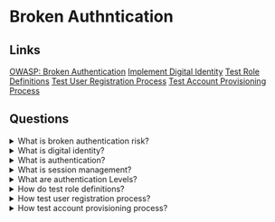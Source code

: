 # Broken Authntication

## Links
[OWASP: Broken Authentication](https://owasp.org/www-project-top-ten/2017/A2_2017-Broken_Authentication)
[Implement Digital Identity](https://owasp.org/www-project-proactive-controls/v3/en/c6-digital-identity)
[Test Role Definitions](https://owasp.org/www-project-web-security-testing-guide/latest/4-Web_Application_Security_Testing/03-Identity_Management_Testing/01-Test_Role_Definitions)
[Test User Registration Process](https://owasp.org/www-project-web-security-testing-guide/latest/4-Web_Application_Security_Testing/03-Identity_Management_Testing/02-Test_User_Registration_Process)
[Test Account Provisioning Process](https://owasp.org/www-project-web-security-testing-guide/latest/4-Web_Application_Security_Testing/03-Identity_Management_Testing/03-Test_Account_Provisioning_Process)

## Questions

<details>
  <summary>What is broken authentication risk?</summary>

Application authentication and session management functionality often have an implementation that allows attackers to compromise passwords, keys, session tokens, etc.

Confirmation of the user identity, authentication, and session management is critical to protect against authentication-related attacks. There may be authentication weaknesses if the application:

* Permit automated attacks such as credential stuffing, where the attacker has a list of valid usernames and passwords.

* Permit brute force or other automated attacks.

* Permit default, weak, or well-known passwords, such as Password1 or admin/admin.

* Use weak or ineffective credential recovery and forget password processes, such as knowledge-based answers, which cannot be made safe.

* Uses plain text, encrypted, or weakly hashed passwords (see A3:2017-Sensitive Data Exposure).

* Have missing or ineffective multi-factor authentication.

* Exposes Session IDs in the URL (e.g., URL rewriting).

* Do not rotate Session IDs after successful login.

* Do not invalidate Session IDs. User sessions or authentication tokens.

Solving:

* Where possible, implement multi-factor authentication to prevent credential stuffing, brute force, and stolen credential reuse attacks.

* Do not ship or deploy with any default credentials, particularly for admin users.

* Implement weak password checks, such as testing new or changed passwords against a list of the top 10000 worst passwords.

* Align password length, complexity and rotation policies.

* Ensure registration, credential recovery, and API pathways have protection against account enumeration attacks by using the same messages for all outcomes.

* Limit or increasingly delay failed login attempts. Log all failures and alert administrators when credential stuffing, brute force, or other attacks are detected.

* Use a server-side, secure, built-in session manager that generates a new random session ID with high entropy after login. Session IDs should not be in the URL, be securely stored and invalidated after logout, idle, and absolute timeouts.

</details>

<details>
  <summary>What is digital identity?</summary>

Digital Identity is the unique representation of a user (or another subject) as they engage in an online transaction.

</details>

<details>
  <summary>What is authentication?</summary>

Authentication is the process of verifying that an individual or entity is who they claim to be.

</details>

<details>
  <summary>What is session management?</summary>

Session management is a process when a server maintains the state of the user authentication data. So users may continue to use the system without re-authentication.

</details>

<details>
  <summary>What are authentication Levels?</summary>

* Password
* Multi-factor authentication
* Cryptographic based authentication

</details>

<details>
  <summary>How do test role definitions?</summary>

* Roles identification:

The tester should start by identifying the application roles. It is possible to use application documentation, guidance for developers or administrators, comments. Moreover, he could fuzz roles through cookie variables, account variables, hidden directories or files, switching to well-known users.

* Switching to available roles:

After identifying possible attack vectors, the tester needs to test and validate that they can access the available roles.

* Review roles permissions:

After gaining access to the roles on the system, the tester must understand the permissions provided for each user role.

</details>

<details>
  <summary>How test user registration process?</summary>

Objectives:
* Verify that the identity requirements for user registration flow with business and security requirements;
* Validate the registration process.

For testing, answer to following questions:
1. Can anyone register for access?
2. Are registrations vetted by a human prior to provisioning, or are they automatically granted if the criteria are met?
3. Can the same person or identity register multiple times?
4. Can users register for different roles or permissions?
5. What proof of identity is required for registration to be successful?
6. Are registered identities verified?

For the validation of the registration process, answer to following questions:
1. Can identity information be easily forged or faked?
2. Can the exchange of identity information be manipulated during registration?

</details>

<details>
  <summary>How test account provisioning process?</summary>

Objective:
Verify which accounts may provide others and of what type.

For testing, answer to following questions:
1. Is there any verification, vetting and authorization of provisioning requests?
2. Is there any verification, vetting and authorization of de-provisioning requests?
3. Can an administrator provision other administrators or just users?
4. Can an administrator or other user provision accounts with greater privileges than their own?
5. Can an administrator or user de-provision themselves?
6. How are the files or resources owned by the de-provisioned user-managed? Are they deleted? Is access transferred?

</details>
